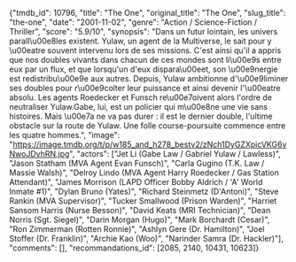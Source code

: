 {"tmdb_id": 10796, "title": "The One", "original_title": "The One", "slug_title": "the-one", "date": "2001-11-02", "genre": "Action / Science-Fiction / Thriller", "score": "5.9/10", "synopsis": "Dans un futur lointain, les univers parall\u00e8les existent. Yulaw, un agent de la Multiverse, le sait pour y \u00eatre souvent intervenu lors de ses missions. C'est ainsi qu'il a appris que nos doubles vivants dans chacun de ces mondes sont li\u00e9s entre eux par un flux, et que lorsqu'un d'eux dispara\u00eet, son \u00e9nergie est redistribu\u00e9e aux autres. Depuis, Yulaw ambitionne d'\u00e9liminer ses doubles pour r\u00e9colter leur puissance et ainsi devenir l'\u00eatre absolu. Les agents Roedecker et Funsch re\u00e7oivent alors l'ordre de neutraliser Yulaw.Gabe, lui, est un policier qui m\u00e8ne une vie sans histoires. Mais \u00e7a ne va pas durer : il est le dernier double, l'ultime obstacle sur la route de Yulaw. Une folle course-poursuite commence entre les quatre hommes.", "image": "https://image.tmdb.org/t/p/w185_and_h278_bestv2/zNch1DyGZXpicVKG6vNwoJDvhRN.jpg", "actors": ["Jet Li (Gabe Law / Gabriel Yulaw / Lawless)", "Jason Statham (MVA Agent Evan Funsch)", "Carla Gugino (T.K. Law / Massie Walsh)", "Delroy Lindo (MVA Agent Harry Roedecker / Gas Station Attendant)", "James Morrison (LAPD Officer Bobby Aldrich / 'A' World Inmate #1)", "Dylan Bruno (Yates)", "Richard Steinmetz (D'Antoni)", "Steve Rankin (MVA Supervisor)", "Tucker Smallwood (Prison Warden)", "Harriet Sansom Harris (Nurse Besson)", "David Keats (MRI Technician)", "Dean Norris (Sgt. Siegel)", "Darin Morgan (Hugo)", "Mark Borchardt (Cesar)", "Ron Zimmerman (Rotten Ronnie)", "Ashlyn Gere (Dr. Hamilton)", "Joel Stoffer (Dr. Franklin)", "Archie Kao (Woo)", "Narinder Samra (Dr. Hackler)"], "comments": [], "recommandations_id": [2085, 2140, 10431, 10623]}